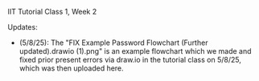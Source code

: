 IIT
Tutorial Class 1, Week 2

Updates:
* (5/8/25): The "FIX Example Password Flowchart (Further updated).drawio (1).png" 
is an example flowchart which we made and fixed prior present errors via draw.io in the tutorial class on 5/8/25, which was then uploaded here.
